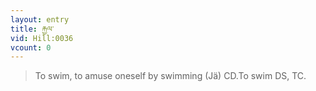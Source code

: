 ```yaml
---
layout: entry
title: རྐྱལ་
vid: Hill:0036
vcount: 0
---
```

> To swim, to amuse oneself by swimming (Jä) CD\.To swim DS, TC\.


